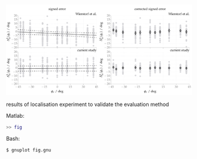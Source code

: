![Fig](fig.png)

results of localisation experiment to validate the evaluation method 

Matlab:
```Matlab
>> fig
```

Bash:
```Bash
$ gnuplot fig.gnu
```
